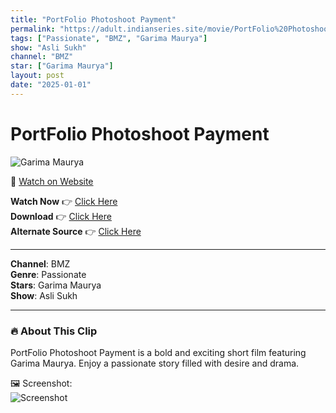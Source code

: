 ```yaml
---
title: "PortFolio Photoshoot Payment"
permalink: "https://adult.indianseries.site/movie/PortFolio%20Photoshoot%20Payment"
tags: ["Passionate", "BMZ", "Garima Maurya"]
show: "Asli Sukh"
channel: "BMZ"
star: ["Garima Maurya"]
layout: post
date: "2025-01-01"
---
```


# PortFolio Photoshoot Payment

![Garima Maurya](https://shorts.desisins.com/wp-content/uploads/2023/12/Portfolio-Photoshoot-Garima-DesiSins.com_.jpg)

🔗 [Watch on Website](https://adult.indianseries.site/movie/PortFolio%20Photoshoot%20Payment)

**Watch Now** 👉 [Click Here](https://adult.indianseries.site/movie/PortFolio%20Photoshoot%20Payment)  
**Download** 👉 [Click Here](https://adult.indianseries.site/movie/PortFolio%20Photoshoot%20Payment)  
**Alternate Source** 👉 [Click Here](https://adult.indianseries.site/movie/PortFolio%20Photoshoot%20Payment)

---

**Channel**: BMZ  
**Genre**: Passionate  
**Stars**: Garima Maurya  
**Show**: Asli Sukh

---

### 🔥 About This Clip

PortFolio Photoshoot Payment is a bold and exciting short film featuring Garima Maurya. Enjoy a passionate story filled with desire and drama.
 
🖼️ Screenshot:  
![Screenshot](https://shorts.desisins.com/wp-content/uploads/2023/12/Portfolio-Photoshoot-Garima-DesiSins.com_.jpg)
